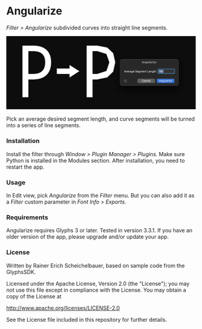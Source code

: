 # Angularize

*Filter > Angularize* subdivided curves into straight line segments.

![Angularize Screenshot](Angularize.png)

Pick an average desired segment length, and curve segments will be turned into a series of line segments.

### Installation

Install the filter through *Window > Plugin Manager > Plugins.* Make sure Python is installed in the Modules section. After installation, you need to restart the app.

### Usage

In Edit view, pick *Angularize* from the *Filter* menu. But you can also add it as a *Filter* custom parameter in *Font Info > Exports.*

### Requirements

Angularize requires Glyphs 3 or later. Tested in version 3.3.1. If you have an older version of the app, please upgrade and/or update your app.

### License

Written by Rainer Erich Scheichelbauer, based on sample code from the GlyphsSDK.

Licensed under the Apache License, Version 2.0 (the "License");
you may not use this file except in compliance with the License.
You may obtain a copy of the License at

http://www.apache.org/licenses/LICENSE-2.0

See the License file included in this repository for further details.
